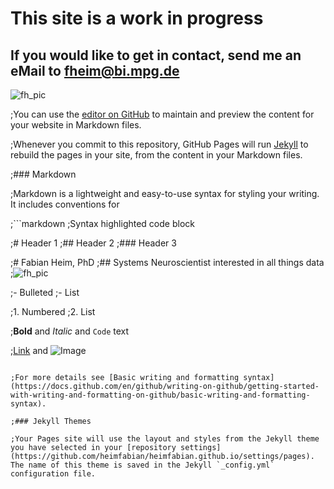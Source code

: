 # This site is a work in progress
## If you would like to get in contact, send me an eMail to fheim@bi.mpg.de
![fh_pic](https://user-images.githubusercontent.com/66937930/155850403-b538e25e-66cf-4b1d-87b7-2de48ec5069a.jpg)

;You can use the [editor on GitHub](https://github.com/heimfabian/heimfabian.github.io/edit/main/index.md) to maintain and preview the content for your website in Markdown files.

;Whenever you commit to this repository, GitHub Pages will run [Jekyll](https://jekyllrb.com/) to rebuild the pages in your site, from the content in your Markdown files.

;### Markdown

;Markdown is a lightweight and easy-to-use syntax for styling your writing. It includes conventions for

;```markdown
;Syntax highlighted code block



;# Header 1
;## Header 2
;### Header 3

;# Fabian Heim, PhD
;## Systems Neuroscientist interested in all things data
;![fh_pic](https://user-images.githubusercontent.com/66937930/155850403-b538e25e-66cf-4b1d-87b7-2de48ec5069a.jpg)


;- Bulleted
;- List

;1. Numbered
;2. List

;**Bold** and _Italic_ and `Code` text

;[Link](url) and ![Image](src)
```

;For more details see [Basic writing and formatting syntax](https://docs.github.com/en/github/writing-on-github/getting-started-with-writing-and-formatting-on-github/basic-writing-and-formatting-syntax).

;### Jekyll Themes

;Your Pages site will use the layout and styles from the Jekyll theme you have selected in your [repository settings](https://github.com/heimfabian/heimfabian.github.io/settings/pages). The name of this theme is saved in the Jekyll `_config.yml` configuration file.

